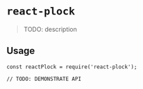 # `react-plock`

> TODO: description

## Usage

```
const reactPlock = require('react-plock');

// TODO: DEMONSTRATE API
```

